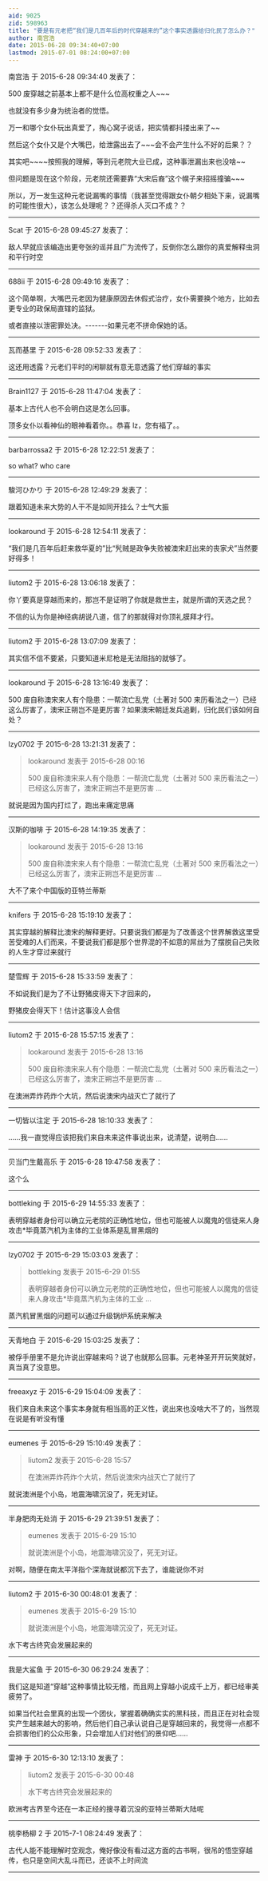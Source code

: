 ```yaml
---
aid: 9025
zid: 598963
title: "要是有元老把“我们是几百年后的时代穿越来的”这个事实透露给归化民了怎么办？"
author: 南宫浩
date: 2015-06-28 09:34:40+07:00
lastmod: 2015-07-01 08:24:00+07:00
---
```


南宫浩 于 2015-6-28 09:34:40 发表了：

500 废穿越之前基本上都不是什么位高权重之人~~~

也就没有多少身为统治者的觉悟。

万一和哪个女仆玩出真爱了，掏心窝子说话，把实情都抖搂出来了~~

然后这个女仆又是个大嘴巴，给泄露出去了~~~会不会产生什么不好的后果？？

其实吧~~~~按照我的理解，等到元老院大业已成，这种事泄漏出来也没啥~~

但问题是现在这个阶段，元老院还需要靠“大宋后裔”这个幌子来招摇撞骗~~~

所以，万一发生这种元老说漏嘴的事情（我甚至觉得跟女仆朝夕相处下来，说漏嘴的可能性很大），该怎么处理呢？？还得杀人灭口不成？？

---

Scat 于 2015-6-28 09:45:27 发表了：

敌人早就应该编造出更夸张的谣并且广为流传了，反倒你怎么跟你的真爱解释虫洞和平行时空

---

688ii 于 2015-6-28 09:49:16 发表了：

这个简单啊，大嘴巴元老因为健康原因去休假式治疗，女仆需要换个地方，比如去更专业的政保局直辖的监狱。

或者直接以泄密罪处决。-------如果元老不拼命保她的话。

---

瓦而基里 于 2015-6-28 09:52:33 发表了：

这还用透露？元老们平时的闲聊就有意无意透露了他们穿越的事实

---

Brain1127 于 2015-6-28 11:47:04 发表了：

基本上古代人也不会明白这是怎么回事。

顶多女仆以看神仙的眼神看着你。。恭喜 lz，您有福了。。

---

barbarrossa2 于 2015-6-28 12:22:51 发表了：

so what? who care

---

駿河ひかり 于 2015-6-28 12:49:29 发表了：

跟着知道未来大势的人干不是如同开挂么？士气大振

---

lookaround 于 2015-6-28 12:54:11 发表了：

“我们是几百年后赶来救华夏的”比“髠贼是政争失败被澳宋赶出来的丧家犬”当然要好得多！

---

liutom2 于 2015-6-28 13:06:18 发表了：

你丫要真是穿越而来的，那岂不是证明了你就是救世主，就是所谓的天选之民？

不信的认为你是神经病胡说八道，信了的那就得对你顶礼膜拜才行。

---

liutom2 于 2015-6-28 13:07:09 发表了：

其实信不信不要紧，只要知道米尼枪是无法阻挡的就够了。

---

lookaround 于 2015-6-28 13:16:49 发表了：

500 废自称澳宋来人有个隐患：一帮流亡乱党（土著对 500 来历看法之一）已经这么厉害了，澳宋正朔岂不是更厉害？如果澳宋朝廷发兵追剿，归化民们该如何自处？

---

lzy0702 于 2015-6-28 13:21:31 发表了：

> lookaround 发表于 2015-6-28 00:16
>
> 500 废自称澳宋来人有个隐患：一帮流亡乱党（土著对 500 来历看法之一）已经这么厉害了，澳宋正朔岂不是更厉害 ...

就说是因为国内打烂了，跑出来痛定思痛

---

汉斯的咖啡 于 2015-6-28 14:19:35 发表了：

> lookaround 发表于 2015-6-28 13:16
>
> 500 废自称澳宋来人有个隐患：一帮流亡乱党（土著对 500 来历看法之一）已经这么厉害了，澳宋正朔岂不是更厉害 ...

大不了来个中国版的亚特兰蒂斯

---

knifers 于 2015-6-28 15:19:10 发表了：

其实穿越的解释比澳宋的解释更好。只要说我们都是为了改善这个世界解救这里受苦受难的人们而来，不要说我们都是那个世界混的不如意的屌丝为了摆脱自己失败的人生才穿过来就行

---

楚雪辉 于 2015-6-28 15:33:59 发表了：

不如说我们是为了不让野猪皮得天下才回来的，

野猪皮会得天下！估计这事没人会信

---

liutom2 于 2015-6-28 15:57:15 发表了：

> lookaround 发表于 2015-6-28 13:16
>
> 500 废自称澳宋来人有个隐患：一帮流亡乱党（土著对 500 来历看法之一）已经这么厉害了，澳宋正朔岂不是更厉害 ...

在澳洲弄炸药炸个大坑，然后说澳宋内战灭亡了就行了

---

一切皆以注定 于 2015-6-28 18:10:33 发表了：

……我一直觉得应该把我们来自未来这件事说出来，说清楚，说明白……

---

贝当门生戴高乐 于 2015-6-28 19:47:58 发表了：

这个么

---

bottleking 于 2015-6-29 14:55:33 发表了：

表明穿越者身份可以确立元老院的正确性地位，但也可能被人以魔鬼的信徒来人身攻击\*毕竟蒸汽机为主体的工业体系是乱冒黑烟的

---

lzy0702 于 2015-6-29 15:03:03 发表了：

> bottleking 发表于 2015-6-29 01:55
>
> 表明穿越者身份可以确立元老院的正确性地位，但也可能被人以魔鬼的信徒来人身攻击\*毕竟蒸汽机为主体的工业 ...

蒸汽机冒黑烟的问题可以通过升级锅炉系统来解决

---

天青地白 于 2015-6-29 15:03:25 发表了：

被俘手册里不是允许说出穿越来吗？说了也就那么回事。元老神圣开开玩笑就好，真当真了没意思。

---

freeaxyz 于 2015-6-29 15:04:09 发表了：

我们来自未来这个事实本身就有相当高的正义性，说出来也没啥大不了的，当然现在说是有听没有懂

---

eumenes 于 2015-6-29 15:10:49 发表了：

> liutom2 发表于 2015-6-28 15:57
>
> 在澳洲弄炸药炸个大坑，然后说澳宋内战灭亡了就行了

就说澳洲是个小岛，地震海啸沉没了，死无对证。

---

半身肥肉无处消 于 2015-6-29 21:39:51 发表了：

> eumenes 发表于 2015-6-29 15:10
>
> 就说澳洲是个小岛，地震海啸沉没了，死无对证。

对啊，随便在南太平洋指个深海就说都沉下去了，谁能说你不对

---

liutom2 于 2015-6-30 00:48:01 发表了：

> eumenes 发表于 2015-6-29 15:10
>
> 就说澳洲是个小岛，地震海啸沉没了，死无对证。

水下考古终究会发展起来的

---

我是大鲨鱼 于 2015-6-30 06:29:24 发表了：

我们这是知道“穿越”这种事情比较无稽，而且网上穿越小说成千上万，都已经审美疲劳了。

如果当代社会里真的出现一个团伙，掌握着确确实实的黑科技，而且正在对社会现实产生越来越大的影响，然后他们自己承认说自己是穿越回来的，我觉得一点都不会损害他们的公众形象，只会增加人们对他们的景仰吧……

---

雷神 于 2015-6-30 12:13:10 发表了：

> liutom2 发表于 2015-6-30 00:48
>
> 水下考古终究会发展起来的

欧洲考古界至今还在一本正经的搜寻着沉没的亚特兰蒂斯大陆呢

---

桃李杨柳 2 于 2015-7-1 08:24:49 发表了：

古代人能不能理解时空观念，俺好像没有看过这方面的古书啊，很吊的悟空穿越传，也只是空间大乱斗而已，还谈不上时间流

---
